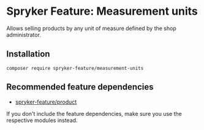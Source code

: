 # Spryker Feature: Measurement units

Allows selling products by any unit of measure defined by the shop administrator.

## Installation

```
composer require spryker-feature/measurement-units
```

## Recommended feature dependencies
- [spryker-feature/product](https://github.com/spryker-feature/product)

If you don't include the feature dependencies, make sure you use the respective modules instead.

